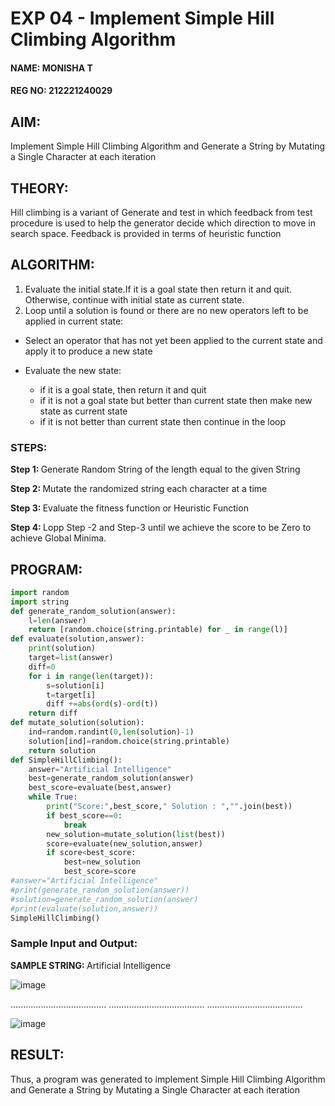 # EXP 04 - Implement Simple Hill Climbing Algorithm

#### NAME: MONISHA T
#### REG NO: 212221240029

## AIM:
Implement Simple Hill Climbing Algorithm and Generate a String by Mutating a Single Character at each iteration

## THEORY:
Hill climbing is a variant of Generate and test in which feedback from test procedure is used to help the generator decide which direction to move in search space. Feedback is provided in terms of heuristic function

## ALGORITHM:

1. Evaluate the initial state.If it is a goal state then return it and quit. Otherwise, continue with initial state as current state.
2. Loop until a solution is found or there are no new operators left to be applied in current state:
* Select an operator that has not yet been applied to the current state and apply it to produce a new state
* Evaluate the new state:
  
  * if it is a goal state, then return it and quit
  * if it is not a goal state but better than current state then make new state as current state
  * if it is not better than current state then continue in the loop

### STEPS:

<b> Step 1: </b> Generate Random String of the length equal to the given String

<b> Step 2: </b> Mutate the randomized string each character at a time

<b> Step 3: </b> Evaluate the fitness function or Heuristic Function

<b> Step 4: </b> Lopp Step -2 and Step-3 until we achieve the score to be Zero to achieve Global Minima.


## PROGRAM:
```python
import random
import string
def generate_random_solution(answer):
    l=len(answer)
    return [random.choice(string.printable) for _ in range(l)]
def evaluate(solution,answer):
    print(solution)
    target=list(answer)
    diff=0
    for i in range(len(target)):
        s=solution[i]
        t=target[i]
        diff +=abs(ord(s)-ord(t))
    return diff
def mutate_solution(solution):
    ind=random.randint(0,len(solution)-1)
    solution[ind]=random.choice(string.printable)
    return solution
def SimpleHillClimbing():
    answer="Artificial Intelligence"
    best=generate_random_solution(answer)
    best_score=evaluate(best,answer)
    while True:
        print("Score:",best_score," Solution : ","".join(best))  
        if best_score==0:
            break
        new_solution=mutate_solution(list(best))
        score=evaluate(new_solution,answer)   
        if score<best_score:
            best=new_solution
            best_score=score
#answer="Artificial Intelligence"
#print(generate_random_solution(answer))
#solution=generate_random_solution(answer)
#print(evaluate(solution,answer))
SimpleHillClimbing()
```

### Sample Input and Output:

<b> SAMPLE STRING: </b>   Artificial Intelligence

![image](https://github.com/Aashima02/AI04-Implement-Simple-Hill-Climbing-Algorithm/assets/93427086/0a72b72b-e7cf-4d98-8612-e8b695fd0c5e)

......................................
......................................
......................................

![image](https://github.com/Aashima02/AI04-Implement-Simple-Hill-Climbing-Algorithm/assets/93427086/e8f9fba8-dac5-46b8-a471-9dab40cc85e2)





## RESULT:


Thus, a program was generated to implement Simple Hill Climbing Algorithm and Generate a String by Mutating a Single Character at each iteration
